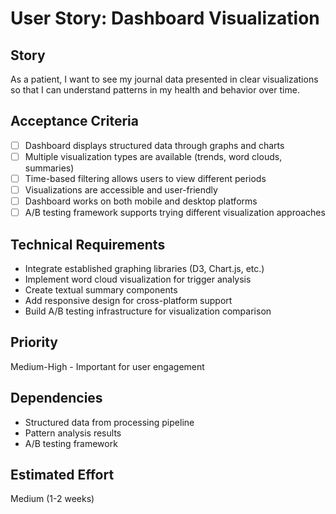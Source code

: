 # User Story: Dashboard Visualization

## Story
As a patient, I want to see my journal data presented in clear visualizations so that I can understand patterns in my health and behavior over time.

## Acceptance Criteria
- [ ] Dashboard displays structured data through graphs and charts
- [ ] Multiple visualization types are available (trends, word clouds, summaries)
- [ ] Time-based filtering allows users to view different periods
- [ ] Visualizations are accessible and user-friendly
- [ ] Dashboard works on both mobile and desktop platforms
- [ ] A/B testing framework supports trying different visualization approaches

## Technical Requirements
- Integrate established graphing libraries (D3, Chart.js, etc.)
- Implement word cloud visualization for trigger analysis
- Create textual summary components
- Add responsive design for cross-platform support
- Build A/B testing infrastructure for visualization comparison

## Priority
Medium-High - Important for user engagement

## Dependencies
- Structured data from processing pipeline
- Pattern analysis results
- A/B testing framework

## Estimated Effort
Medium (1-2 weeks)